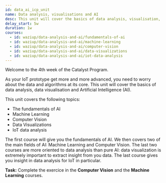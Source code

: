 ```yaml
---
id: data_ai_icp_unit
name: Data analysis, visualisations and AI
desc: This unit will cover the basics of data analysis, visualisation, and AI.
delay_start: 5w
duration: 1w
courses:
  - id: waziup/data-analysis-and-ai/fundamentals-of-ai
  - id: waziup/data-analysis-and-ai/machine-learning
  - id: waziup/data-analysis-and-ai/computer-vision
  - id: waziup/data-analysis-and-ai/data-visualizations
  - id: waziup/data-analysis-and-ai/iot-data-analysis
---
```


Welcome to the 4th week of the Catalyst Program.

As your IoT prototype get more and more advanced, you need to worry about the data and algorithms at its core.
This unit will cover the basics of data analysis, data visualisation and Artificial Intelligence (AI). 

This unit covers the following topics:
- The fundamentals of AI
- Machine Learning
- Computer Vision
- Data Visualizations
- IoT data analysis

The first course will give you the fundamentals of AI. We then covers two of the main fields of AI: Machine Learning and Computer Vision.
The last two courses are more oriented to data analysis than pure AI: data visualization is extremely important to extract insight from you data.
The last course gives you insight in data analysis for IoT in particular.

<alert type='success'><b>Task:</b> 
Complete the exercice in the **Computer Vision** and the **Machine Learning** courses.
</alert>
